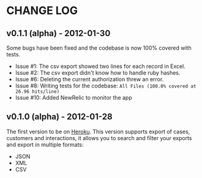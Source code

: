 # CHANGE LOG
## v0.1.1 (alpha) - 2012-01-30
Some bugs have been fixed and the codebase is now 100% covered with tests. 

* Issue #1: The csv export showed two lines for each record in Excel.
* Issue #2: The csv export didn't know how to handle ruby hashes.
* Issue #6: Deleting the current authorization threw an error.
* Issue #8: Writing tests for the codebase: `All Files (100.0% covered at 26.96 hits/line)`
* Issue #10: Added NewRelic to monitor the app

## v0.1.0 (alpha) - 2012-01-28
The first version to be on [Heroku](http://www.heroku.com). This version supports export of cases, customers and interactions, it allows you to search and filter your exports and export in multiple formats:

* JSON
* XML
* CSV